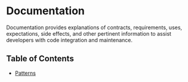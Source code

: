 # Documentation

Documentation provides explanations of contracts, requirements, uses, expectations, side effects, and other pertinent information to assist developers with code integration and maintenance.

## Table of Contents

 * [Patterns](Documentation/Patterns.md)